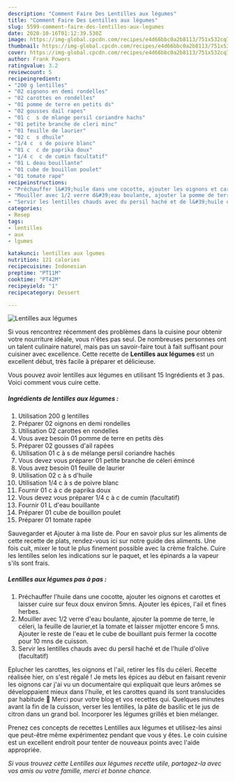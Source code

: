 ```yaml
---
description: "Comment Faire Des Lentilles aux légumes"
title: "Comment Faire Des Lentilles aux légumes"
slug: 5599-comment-faire-des-lentilles-aux-legumes
date: 2020-10-16T01:12:39.530Z
image: https://img-global.cpcdn.com/recipes/e4d66bbc0a2b8113/751x532cq70/lentilles-aux-legumes-photo-principale-de-la-recette.jpg
thumbnail: https://img-global.cpcdn.com/recipes/e4d66bbc0a2b8113/751x532cq70/lentilles-aux-legumes-photo-principale-de-la-recette.jpg
cover: https://img-global.cpcdn.com/recipes/e4d66bbc0a2b8113/751x532cq70/lentilles-aux-legumes-photo-principale-de-la-recette.jpg
author: Frank Powers
ratingvalue: 3.2
reviewcount: 5
recipeingredient:
- "200 g lentilles"
- "02 oignons en demi rondelles"
- "02 carottes en rondelles"
- "01 pomme de terre en petits ds"
- "02 gousses dail rapes"
- "01 c  s de mlange persil coriandre hachs"
- "01 petite branche de cleri minc"
- "01 feuille de laurier"
- "02 c  s dhuile"
- "1/4 c  s de poivre blanc"
- "01 c  c de paprika doux"
- "1/4 c  c de cumin facultatif"
- "01 L deau bouillante"
- "01 cube de bouillon poulet"
- "01 tomate rape"
recipeinstructions:
- "Préchauffer l&#39;huile dans une cocotte, ajouter les oignons et carottes et laisser cuire sur feux doux environ 5mns. Ajouter les épices, l&#39;ail et fines herbes."
- "Mouiller avec 1/2 verre d&#39;eau boulante, ajouter la pomme de terre, le céleri, la feuille de laurier,et la tomate et laisser mijotter encore 5 mns. Ajouter le reste de l&#39;eau et le cube de bouillant puis fermer la cocotte pour 10 mns de cuisson."
- "Servir les lentilles chauds avec du persil haché et de l&#39;huile d&#39;olive (facultatif)"
categories:
- Resep
tags:
- lentilles
- aux
- lgumes

katakunci: lentilles aux lgumes 
nutrition: 121 calories
recipecuisine: Indonesian
preptime: "PT11M"
cooktime: "PT42M"
recipeyield: "1"
recipecategory: Dessert

---
```



![Lentilles aux légumes](https://img-global.cpcdn.com/recipes/e4d66bbc0a2b8113/751x532cq70/lentilles-aux-legumes-photo-principale-de-la-recette.jpg)

Si vous rencontrez récemment des problèmes dans la cuisine pour obtenir votre nourriture idéale, vous n'êtes pas seul. De nombreuses personnes ont un talent culinaire naturel, mais pas un savoir-faire tout à fait suffisant pour cuisiner avec excellence. Cette recette de <strong> Lentilles aux légumes </strong> est un excellent début, très facile à préparer et délicieuse.

<!--inarticleads1-->

Vous pouvez avoir lentilles aux légumes en utilisant 15 Ingrédients et 3 pas. Voici comment vous cuire cette.

##### Ingrédients de lentilles aux légumes :

1. Utilisation 200 g lentilles
1. Préparer 02 oignons en demi rondelles
1. Utilisation 02 carottes en rondelles
1. Vous avez besoin 01 pomme de terre en petits dès
1. Préparer 02 gousses d&#39;ail rapées
1. Utilisation 01 c à s de mélange persil coriandre hachés
1. Vous devez vous préparer 01 petite branche de céleri émincé
1. Vous avez besoin 01 feuille de laurier
1. Utilisation 02 c à s d&#39;huile
1. Utilisation 1/4 c à s de poivre blanc
1. Fournir 01 c à c de paprika doux
1. Vous devez vous préparer 1/4 c à c de cumin (facultatif)
1. Fournir 01 L d&#39;eau bouillante
1. Préparer 01 cube de bouillon poulet
1. Préparer 01 tomate rapée


Sauvegarder et Ajouter à ma liste de. Pour en savoir plus sur les aliments de cette recette de plats, rendez-vous ici sur notre guide des aliments. Une fois cuit, mixer le tout le plus finement possible avec la crème fraîche. Cuire les lentilles selon les indications sur le paquet, et les épinards a la vapeur s&#39;ils sont frais. 

<!--inarticleads2-->

##### Lentilles aux légumes pas à pas :

1. Préchauffer l&#39;huile dans une cocotte, ajouter les oignons et carottes et laisser cuire sur feux doux environ 5mns. Ajouter les épices, l&#39;ail et fines herbes.
1. Mouiller avec 1/2 verre d&#39;eau boulante, ajouter la pomme de terre, le céleri, la feuille de laurier,et la tomate et laisser mijotter encore 5 mns. Ajouter le reste de l&#39;eau et le cube de bouillant puis fermer la cocotte pour 10 mns de cuisson.
1. Servir les lentilles chauds avec du persil haché et de l&#39;huile d&#39;olive (facultatif)


Eplucher les carottes, les oignons et l&#39;ail, retirer les fils du céleri. Recette réalisée hier, on s&#39;est régalé ! Je mets les épices au début en faisant revenir les oignons car j&#39;ai vu un documentaire qui expliquait que leurs arômes se développaient mieux dans l&#39;huile, et les carottes quand ils sont translucides par habitude 🙂 Merci pour votre blog et vos recettes qui. Quelques minutes avant la fin de la cuisson, verser les lentilles, la pâte de basilic et le jus de citron dans un grand bol. Incorporer les légumes grillés et bien mélanger. 

<!--inarticleads1-->

<p>
Prenez ces concepts de recettes Lentilles aux légumes et utilisez-les ainsi que peut-être même expérimentez pendant que vous y êtes. Le coin cuisine est un excellent endroit pour tenter de nouveaux points avec l'aide appropriée.
</p>

<p>
<i>Si vous trouvez cette Lentilles aux légumes recette utile, partagez-la avec vos amis ou votre famille, merci et bonne chance.</i>
</p>
